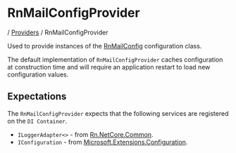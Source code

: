# RnMailConfigProvider
/ [Providers](./providers/README.md) / RnMailConfigProvider

Used to provide instances of the [RnMailConfig](/docs/configuration/RnMailConfig.md) configuration class.

The default implementation of `RnMailConfigProvider` caches configuration at construction time and will require an application restart to load new configuration values.

## Expectations
The `RnMailConfigProvider` expects that the following services are registered on the `DI Container`.

- `ILoggerAdapter<>` - from [Rn.NetCore.Common](https://www.nuget.org/packages/Rn.NetCore.Common/).
- `IConfiguration` - from [Microsoft.Extensions.Configuration](https://docs.microsoft.com/en-us/dotnet/api/microsoft.extensions.configuration?view=dotnet-plat-ext-6.0).
